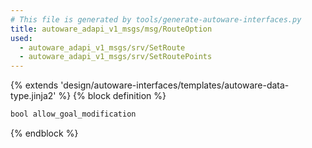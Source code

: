 ```yaml
---
# This file is generated by tools/generate-autoware-interfaces.py
title: autoware_adapi_v1_msgs/msg/RouteOption
used:
  - autoware_adapi_v1_msgs/srv/SetRoute
  - autoware_adapi_v1_msgs/srv/SetRoutePoints
---
```


{% extends 'design/autoware-interfaces/templates/autoware-data-type.jinja2' %}
{% block definition %}

```txt
bool allow_goal_modification
```

{% endblock %}
